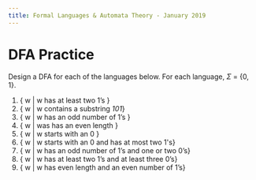 ```yaml
---
title: Formal Languages & Automata Theory - January 2019
---
```


# DFA Practice

Design a DFA for each of the languages below.  For each language, $\Sigma$ = {0, 1}.

1. { w | w has at least two 1’s }
2. { w | w contains a substring *101*}
3. { w | w has an odd number of 1’s }
4. { w | was has an even length }
5. { w | w starts with an 0 }
6. { w | w starts with an 0 and has at most two 1's}
7. { w | w has an odd number of 1’s and one or two 0’s}
8. { w | w has at least two 1’s and at least three 0’s}
9. { w | w has even length and an even number of 1’s}
